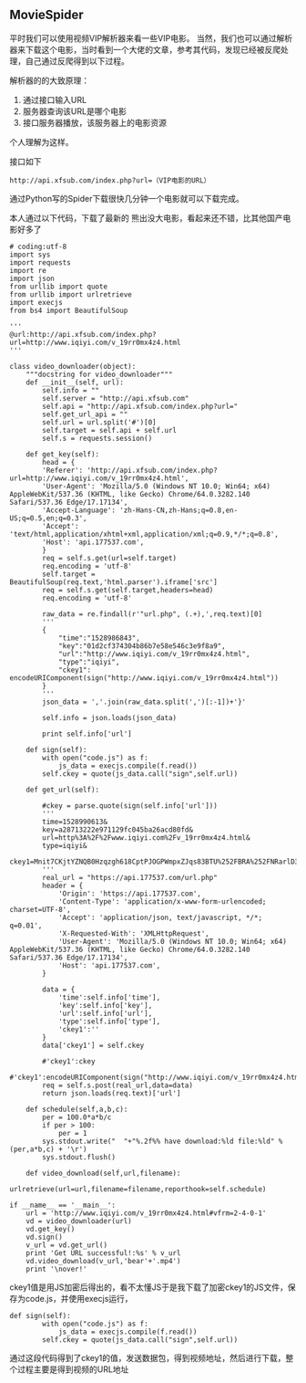 ## MovieSpider ##

平时我们可以使用视频VIP解析器来看一些VIP电影。
当然，我们也可以通过解析器来下载这个电影，当时看到一个大佬的文章，参考其代码，发现已经被反爬处理，自己通过反爬得到以下过程。

解析器的的大致原理：

1. 通过接口输入URL
2. 服务器查询该URL是哪个电影
3. 接口服务器播放，该服务器上的电影资源

个人理解为这样。

接口如下

	http://api.xfsub.com/index.php?url=（VIP电影的URL）



通过Python写的Spider下载很快几分钟一个电影就可以下载完成。



本人通过以下代码，下载了最新的 熊出没大电影，看起来还不错，比其他国产电影好多了

	# coding:utf-8
	import sys
	import requests
	import re
	import json
	from urllib import quote
	from urllib import urlretrieve
	import execjs
	from bs4 import BeautifulSoup
	
	'''
	@url:http://api.xfsub.com/index.php?url=http://www.iqiyi.com/v_19rr0mx4z4.html
	'''
	
	class video_downloader(object):
		"""docstring for video_downloader"""
		def __init__(self, url):
			self.info = ""
			self.server = "http://api.xfsub.com"
			self.api = "http://api.xfsub.com/index.php?url="
			self.get_url_api = ""
			self.url = url.split('#')[0]
			self.target = self.api + self.url
			self.s = requests.session()
	
		def get_key(self):
			head = {
			'Referer': 'http://api.xfsub.com/index.php?url=http://www.iqiyi.com/v_19rr0mx4z4.html',
			'User-Agent': 'Mozilla/5.0 (Windows NT 10.0; Win64; x64) AppleWebKit/537.36 (KHTML, like Gecko) Chrome/64.0.3282.140 Safari/537.36 Edge/17.17134',
			'Accept-Language': 'zh-Hans-CN,zh-Hans;q=0.8,en-US;q=0.5,en;q=0.3',
			'Accept': 'text/html,application/xhtml+xml,application/xml;q=0.9,*/*;q=0.8',
			'Host': 'api.177537.com',
			}
			req = self.s.get(url=self.target)
			req.encoding = 'utf-8'
			self.target = BeautifulSoup(req.text,'html.parser').iframe['src']
			req = self.s.get(self.target,headers=head)
			req.encoding = 'utf-8'
	
			raw_data = re.findall(r'"url.php", (.+),',req.text)[0]
			'''
			{
				"time":"1528986843",
				"key":"01d2cf374304b86b7e58e546c3e9f8a9",
				"url":"http://www.iqiyi.com/v_19rr0mx4z4.html",
				"type":"iqiyi",
				"ckey1":  encodeURIComponent(sign("http://www.iqiyi.com/v_19rr0mx4z4.html"))
			}		
			'''
			json_data = ','.join(raw_data.split(',')[:-1])+'}'
	
			self.info = json.loads(json_data)
	
			print self.info['url']
	
		def sign(self):
			with open("code.js") as f:
				js_data = execjs.compile(f.read())
			self.ckey = quote(js_data.call("sign",self.url))
	
		def get_url(self):
	
			#ckey = parse.quote(sign(self.info['url']))
			'''
			time=1528990613&
			key=a28713222e971129fc045ba26acd80fd&
			url=http%3A%2F%2Fwww.iqiyi.com%2Fv_19rr0mx4z4.html&
			type=iqiyi&
			ckey1=Mnit7CKjtYZNQB0Hzqzgh618CptPJOGPWmpxZJqs83BTU%252FBRA%252FNRarlD30GBuCgI
			'''
			real_url = "https://api.177537.com/url.php"
			header = {
				'Origin': 'https://api.177537.com',
				'Content-Type': 'application/x-www-form-urlencoded; charset=UTF-8',
				'Accept': 'application/json, text/javascript, */*; q=0.01',
				'X-Requested-With': 'XMLHttpRequest',
				'User-Agent': 'Mozilla/5.0 (Windows NT 10.0; Win64; x64) AppleWebKit/537.36 (KHTML, like Gecko) Chrome/64.0.3282.140 Safari/537.36 Edge/17.17134',
				'Host': 'api.177537.com',
			}
	
			data = {
				'time':self.info['time'],
				'key':self.info['key'],
				'url':self.info['url'],
				'type':self.info['type'],
				'ckey1':''
			}
			data['ckey1'] = self.ckey
	
			#'ckey1':ckey
			#'ckey1':encodeURIComponent(sign("http://www.iqiyi.com/v_19rr0mx4z4.html"))
			req = self.s.post(real_url,data=data)
			return json.loads(req.text)['url']
	
		def schedule(self,a,b,c):
			per = 100.0*a*b/c
			if per > 100:
				per = 1
			sys.stdout.write("	"+"%.2f%% have download:%ld file:%ld" % (per,a*b,c) + '\r')
			sys.stdout.flush()
	
		def video_download(self,url,filename):
			urlretrieve(url=url,filename=filename,reporthook=self.schedule)
	
	if __name__ == '__main__':
		url = 'http://www.iqiyi.com/v_19rr0mx4z4.html#vfrm=2-4-0-1'
		vd = video_downloader(url)
		vd.get_key()
		vd.sign()
		v_url = vd.get_url()
		print 'Get URL successful!:%s' % v_url
		vd.video_download(v_url,'bear'+'.mp4')
		print '\nover!'

ckey1值是用JS加密后得出的，看不太懂JS于是我下载了加密ckey1的JS文件，保存为code.js，并使用execjs运行，

	def sign(self):
			with open("code.js") as f:
				js_data = execjs.compile(f.read())
			self.ckey = quote(js_data.call("sign",self.url))

通过这段代码得到了ckey1的值，发送数据包，得到视频地址，然后进行下载，整个过程主要是得到视频的URL地址
